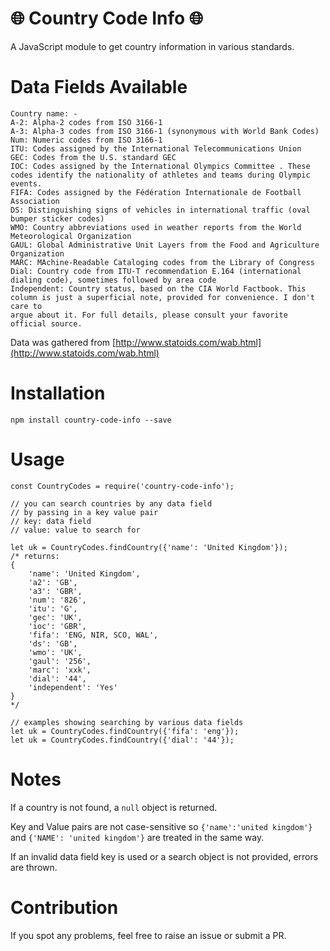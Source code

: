 # :globe_with_meridians: Country Code Info :globe_with_meridians:
A JavaScript module to get country information in various standards.

# Data Fields Available
```
Country name: -
A-2: Alpha-2 codes from ISO 3166-1
A-3: Alpha-3 codes from ISO 3166-1 (synonymous with World Bank Codes)
Num: Numeric codes from ISO 3166-1
ITU: Codes assigned by the International Telecommunications Union
GEC: Codes from the U.S. standard GEC
IOC: Codes assigned by the International Olympics Committee . These codes identify the nationality of athletes and teams during Olympic events.
FIFA: Codes assigned by the Fédération Internationale de Football Association
DS: Distinguishing signs of vehicles in international traffic (oval bumper sticker codes)
WMO: Country abbreviations used in weather reports from the World Meteorological Organization
GAUL: Global Administrative Unit Layers from the Food and Agriculture Organization
MARC: MAchine-Readable Cataloging codes from the Library of Congress
Dial: Country code from ITU-T recommendation E.164 (international dialing code), sometimes followed by area code
Independent: Country status, based on the CIA World Factbook. This column is just a superficial note, provided for convenience. I don't care to
argue about it. For full details, please consult your favorite official source.
```
Data was gathered from [http://www.statoids.com/wab.html](http://www.statoids.com/wab.html)

# Installation
`npm install country-code-info --save`

# Usage
```
const CountryCodes = require('country-code-info');

// you can search countries by any data field
// by passing in a key value pair
// key: data field
// value: value to search for

let uk = CountryCodes.findCountry({'name': 'United Kingdom'});
/* returns:
{
	'name': 'United Kingdom',
	'a2': 'GB',
	'a3': 'GBR',
	'num': '826',
	'itu': 'G',
	'gec': 'UK',
	'ioc': 'GBR',
	'fifa': 'ENG, NIR, SCO, WAL',
	'ds': 'GB',
	'wmo': 'UK',
	'gaul': '256',
	'marc': 'xxk',
	'dial': '44',
	'independent': 'Yes'
}
*/

// examples showing searching by various data fields
let uk = CountryCodes.findCountry({'fifa': 'eng'});
let uk = CountryCodes.findCountry({'dial': '44'});
```

# Notes

If a country is not found, a `null` object is returned.

Key and Value pairs are not case-sensitive so `{'name':'united kingdom'}` and `{'NAME': 'united kingdom'}` are treated in the same way.

If an invalid data field key is used or a search object is not provided, errors are thrown.

# Contribution
If you spot any problems, feel free to raise an issue or submit a PR.
